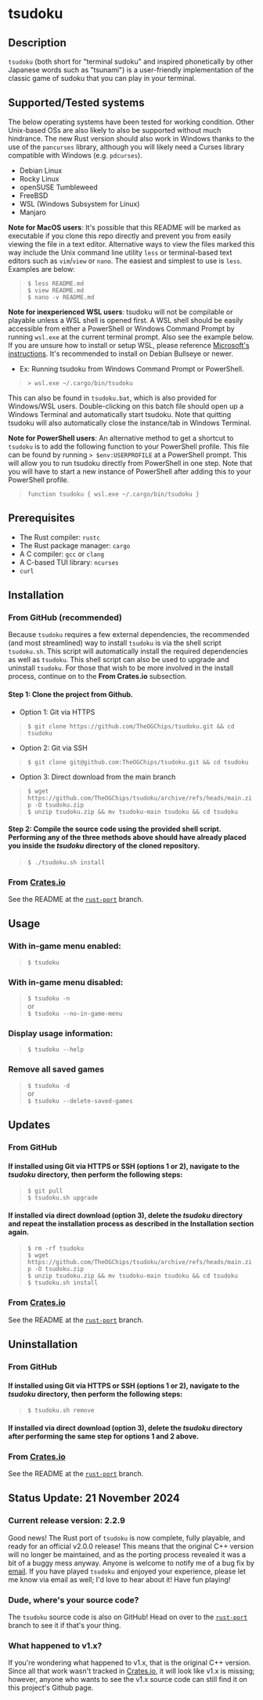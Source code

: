 # tsudoku

## Description

`tsudoku` (both short for "terminal sudoku" and inspired phonetically by other Japanese words such as "tsunami") is a user-friendly implementation of the classic game of sudoku that you can play in your terminal.

## Supported/Tested systems

The below operating systems have been tested for working condition. Other Unix-based OSs are also likely to also be supported without much hindrance. The new Rust version should also work in Windows thanks to the use of the `pancurses` library, although you will likely need a Curses library compatible with Windows (e.g. `pdcurses`).

- Debian Linux
- Rocky Linux
- openSUSE Tumbleweed
- FreeBSD
- WSL (Windows Subsystem for Linux)
- Manjaro

**Note for MacOS users**: It's possible that this README will be marked as executable if you clone this repo directly and prevent you from easily viewing the file in a text editor. Alternative ways to view the files marked this way include the Unix command line utility `less` or terminal-based text editors such as `vim`/`view` or `nano`. The easiest and simplest to use is `less`. Examples are below:

>`$ less README.md`  
>`$ view README.md`  
>`$ nano -v README.md`

**Note for inexperienced WSL users**: tsudoku will not be compilable or playable unless a WSL shell is opened first. A WSL shell should be easily accessible from either a PowerShell or Windows Command Prompt by running `wsl.exe` at the current terminal prompt. Also see the example below. If you are unsure how to install or setup WSL, please reference [Microsoft's instructions](https://learn.microsoft.com/en-us/windows/wsl/install). It's recommended to install on Debian Bullseye or newer.

- Ex: Running tsudoku from Windows Command Prompt or PowerShell.

>`> wsl.exe ~/.cargo/bin/tsudoku`

This can also be found in `tsudoku.bat`, which is also provided for Windows/WSL users. Double-clicking on this batch file should open up a Windows Terminal and automatically start tsudoku. Note that quitting tsudoku will also automatically close the instance/tab in Windows Terminal.

**Note for PowerShell users**: An alternative method to get a shortcut to `tsudoku` is to add the following function to your PowerShell profile. This file can be found by running `> $env:USERPROFILE` at a PowerShell prompt. This will allow you to run tsudoku directly from PowerShell in one step. Note that you will have to start a new instance of PowerShell after adding this to your PowerShell profile.

>`function tsudoku { wsl.exe ~/.cargo/bin/tsudoku }`

## Prerequisites

- The Rust compiler: `rustc`
- The Rust package manager: `cargo`
- A C compiler: `gcc` or `clang`
- A C-based TUI library: `ncurses`
- `curl`

## Installation

### From GitHub (recommended)

Because `tsudoku` requires a few external dependencies, the recommended (and most streamlined) way to install `tsudoku` is via the shell script `tsudoku.sh`. This script will automatically install the required dependencies as well as `tsudoku`. This shell script can also be used to upgrade and uninstall `tsudoku`. For those that wish to be more involved in the install process, continue on to the **From Crates.io** subsection.

#### Step 1: Clone the project from Github.

- Option 1: Git via HTTPS
>`$ git clone https://github.com/TheOGChips/tsudoku.git && cd tsudoku`

- Option 2: Git via SSH
>`$ git clone git@github.com:TheOGChips/tsudoku.git && cd tsudoku`

- Option 3: Direct download from the main branch
>`$ wget https://github.com/TheOGChips/tsudoku/archive/refs/heads/main.zip -O tsudoku.zip`  
>`$ unzip tsudoku.zip && mv tsudoku-main tsudoku && cd tsudoku`

#### Step 2: Compile the source code using the provided shell script. Performing any of the three methods above should have already placed you inside the *tsudoku* directory of the cloned repository.

>`$ ./tsudoku.sh install`

### From [Crates.io](https://crates.io/crates/tsudoku)

See the README at the [`rust-port`](https://github.com/TheOGChips/tsudoku/tree/rust-port) branch.

## Usage

### With in-game menu enabled:

>`$ tsudoku`

### With in-game menu disabled:

>`$ tsudoku -n`  
>or  
>`$ tsudoku --no-in-game-menu`
                 
### Display usage information:

>`$ tsudoku --help`
    
### Remove all saved games

>`$ tsudoku -d`  
>or  
>`$ tsudoku --delete-saved-games`

## Updates

### From GitHub

#### If installed using Git via HTTPS or SSH (options 1 or 2), navigate to the *tsudoku* directory, then perform the following steps:

>`$ git pull`  
>`$ tsudoku.sh upgrade`

#### If installed via direct download (option 3), delete the *tsudoku* directory and repeat the installation process as described in the **Installation** section again.

>`$ rm -rf tsudoku`  
>`$ wget https://github.com/TheOGChips/tsudoku/archive/refs/heads/main.zip -O tsudoku.zip`  
>`$ unzip tsudoku.zip && mv tsudoku-main tsudoku && cd tsudoku`  
>`$ tsudoku.sh install`

### From [Crates.io](https://crates.io/crates/tsudoku)

See the README at the [`rust-port`](https://github.com/TheOGChips/tsudoku/tree/rust-port) branch.

## Uninstallation

### From GitHub

#### If installed using Git via HTTPS or SSH (options 1 or 2), navigate to the *tsudoku* directory, then perform the following steps:

>`$ tsudoku.sh remove`

#### If installed via direct download (option 3), delete the *tsudoku* directory after performing the same step for options 1 and 2 above.

### From [Crates.io](https://crates.io/crates/tsudoku)

See the README at the [`rust-port`](https://github.com/TheOGChips/tsudoku/tree/rust-port) branch.

## Status Update: 21 November 2024

### Current release version: 2.2.9

Good news! The Rust port of `tsudoku` is now complete, fully playable, and ready for an official v2.0.0 release! This means that the original C++ version will no longer be maintained, and as the porting process revealed it was a bit of a buggy mess anyway. Anyone is welcome to notify me of a bug fix by [email](github.spokesman589@passmail.net). If you have played `tsudoku` and enjoyed your experience, please let me know via email as well; I'd love to hear about it! Have fun playing!

### Dude, where's your source code?

The `tsudoku` source code is also on GitHub! Head on over to the [`rust-port`](https://github.com/TheOGChips/tsudoku/tree/rust-port) branch to see it if that's your thing.

### What happened to v1.x?

If you're wondering what happened to v1.x, that is the original C++ version. Since all that work wasn't tracked in [Crates.io](https://crates.io/crates/tsudoku), it will look like v1.x is missing; however, anyone who wants to see the v1.x source code can still find it on this project's Github page.

